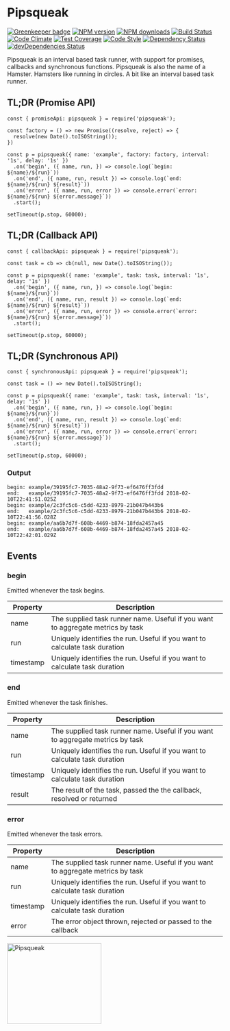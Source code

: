 # Pipsqueak

[![Greenkeeper badge](https://badges.greenkeeper.io/cressie176/pipsqueak.svg)](https://greenkeeper.io/)
[![NPM version](https://img.shields.io/npm/v/pipsqueak.svg?style=flat-square)](https://www.npmjs.com/package/pipsqueak)
[![NPM downloads](https://img.shields.io/npm/dm/pipsqueak.svg?style=flat-square)](https://www.npmjs.com/package/pipsqueak)
[![Build Status](https://img.shields.io/travis/cressie176/pipsqueak/master.svg)](https://travis-ci.org/cressie176/pipsqueak)
[![Code Climate](https://codeclimate.com/github/cressie176/pipsqueak/badges/gpa.svg)](https://codeclimate.com/github/cressie176/pipsqueak)
[![Test Coverage](https://codeclimate.com/github/cressie176/pipsqueak/badges/coverage.svg)](https://codeclimate.com/github/cressie176/pipsqueak/coverage)
[![Code Style](https://img.shields.io/badge/code%20style-imperative-brightgreen.svg)](https://github.com/cressie176/eslint-config-imperative)
[![Dependency Status](https://david-dm.org/cressie176/pipsqueak.svg)](https://david-dm.org/cressie176/pipsqueak)
[![devDependencies Status](https://david-dm.org/cressie176/pipsqueak/dev-status.svg)](https://david-dm.org/cressie176/pipsqueak?type=dev)

Pipsqueak is an interval based task runner, with support for promises, callbacks and synchronous functions. Pipsqueak is also the name of a Hamster. Hamsters like running in circles. A bit like an interval based task runner.

## TL;DR (Promise API)
```
const { promiseApi: pipsqueak } = require('pipsqueak');

const factory = () => new Promise((resolve, reject) => {
  resolve(new Date().toISOString());
})

const p = pipsqueak({ name: 'example', factory: factory, interval: '1s', delay: '1s' })
  .on('begin', ({ name, run, }) => console.log(`begin: ${name}/${run}`))
  .on('end', ({ name, run, result }) => console.log(`end:   ${name}/${run} ${result}`))
  .on('error', ({ name, run, error }) => console.error(`error: ${name}/${run} ${error.message}`))
  .start();

setTimeout(p.stop, 60000);
```

## TL;DR (Callback API)
```
const { callbackApi: pipsqueak } = require('pipsqueak');

const task = cb => cb(null, new Date().toISOString());

const p = pipsqueak({ name: 'example', task: task, interval: '1s', delay: '1s' })
  .on('begin', ({ name, run, }) => console.log(`begin: ${name}/${run}`))
  .on('end', ({ name, run, result }) => console.log(`end:   ${name}/${run} ${result}`))
  .on('error', ({ name, run, error }) => console.error(`error: ${name}/${run} ${error.message}`))
  .start();

setTimeout(p.stop, 60000);
```

## TL;DR (Synchronous API)
```
const { synchronousApi: pipsqueak } = require('pipsqueak');

const task = () => new Date().toISOString();

const p = pipsqueak({ name: 'example', task: task, interval: '1s', delay: '1s' })
  .on('begin', ({ name, run, }) => console.log(`begin: ${name}/${run}`))
  .on('end', ({ name, run, result }) => console.log(`end:   ${name}/${run} ${result}`))
  .on('error', ({ name, run, error }) => console.error(`error: ${name}/${run} ${error.message}`))
  .start();

setTimeout(p.stop, 60000);
```

### Output
```
begin: example/39195fc7-7035-48a2-9f73-ef6476ff3fdd
end:   example/39195fc7-7035-48a2-9f73-ef6476ff3fdd 2018-02-10T22:41:51.025Z
begin: example/2c3fc5c6-c5dd-4233-8979-21b047b443b6
end:   example/2c3fc5c6-c5dd-4233-8979-21b047b443b6 2018-02-10T22:41:56.028Z
begin: example/aa6b7d7f-608b-4469-b874-18fda2457a45
end:   example/aa6b7d7f-608b-4469-b874-18fda2457a45 2018-02-10T22:42:01.029Z
```

## Events

### begin
Emitted whenever the task begins.

| Property  | Description |
|-----------|-------------|
| name      | The supplied task runner name. Useful if you want to aggregate metrics by task |
| run       | Uniquely identifies the run. Useful if you want to calculate task duration |
| timestamp | Uniquely identifies the run. Useful if you want to calculate task duration |

### end
Emitted whenever the task finishes.

| Property  | Description |
|-----------|-------------|
| name      | The supplied task runner name. Useful if you want to aggregate metrics by task |
| run       | Uniquely identifies the run. Useful if you want to calculate task duration |
| timestamp | Uniquely identifies the run. Useful if you want to calculate task duration |
| result    | The result of the task, passed the the callback, resolved or returned |


### error
Emitted whenever the task errors.

| Property  | Description |
|-----------|-------------|
| name      | The supplied task runner name. Useful if you want to aggregate metrics by task |
| run       | Uniquely identifies the run. Useful if you want to calculate task duration |
| timestamp | Uniquely identifies the run. Useful if you want to calculate task duration |
| error     | The error object thrown, rejected or passed to the callback |

<img alt="Pipsqueak" src="https://upload.wikimedia.org/wikipedia/en/thumb/8/87/Pipsqueak_Go_Go_Hamster.png/220px-Pipsqueak_Go_Go_Hamster.png" width="220" height="188" class="thumbimage" srcset="https://upload.wikimedia.org/wikipedia/en/thumb/8/87/Pipsqueak_Go_Go_Hamster.png/330px-Pipsqueak_Go_Go_Hamster.png 1.5x, https://upload.wikimedia.org/wikipedia/en/8/87/Pipsqueak_Go_Go_Hamster.png 2x" data-file-width="341" data-file-height="292">
